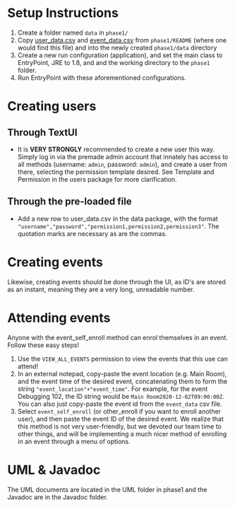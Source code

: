 # Setup Instructions
1. Create a folder named `data` in `phase1/`
2. Copy [user_data.csv](user_data.csv) and [event_data.csv](event_data.csv) from `phase1/README`
(where one would find this file) and into the newly 
created `phase1/data` directory
3. Create a new run configuration (application), and set
 the main class to EntryPoint, JRE to 1.8, and
 and the working directory to the `phase1` folder.
4. Run EntryPoint with these aforementioned configurations.

# Creating users
## Through TextUI
- It is **VERY STRONGLY** recommended to create a 
new user this way. Simply log in via the premade admin account that 
innately has access to all methods (username: `admin`, password: `admin`),
and create a user from there, selecting the permission template desired.
See Template and Permission in the users package for more clarification.

## Through the pre-loaded file
- Add a new row to user_data.csv in the data package, with the format
`"username","password","permission1,permission2,permission3"`.
The quotation marks are necessary as are the commas.

# Creating events
Likewise, creating events should be done through the UI, 
as ID's are stored as an instant, meaning they are a very long, unreadable number.

# Attending events
Anyone with the event_self_enroll method can enrol themselves in an event.
 Follow these easy steps!
1. Use the `VIEW_ALL_EVENTS` permission to view the events that this use can attend!
2. In an external notepad, copy-paste the event location (e.g. Main Room), and the event time of the desired event, 
concatenating them to form the string `"event_location"+"event_time"`. For example, for the event Debugging 102, 
the ID string would be `Main Room2020-12-02T09:00:00Z`. You can also just copy-paste the event id from the `event_data` 
csv file.
3. Select `event_self_enroll` (or other_enroll if you want to enroll another user), and then paste the event ID of the desired event.
We realize that this method is not very user-friendly, but we devoted our team time to other things, and will be implementing a 
much nicer method of enrolling in an event through a menu of options.

# UML & Javadoc
The UML documents are located in the UML folder in phase1 and the Javadoc are in the Javadoc folder.